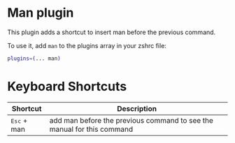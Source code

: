 # Man plugin

This plugin adds a shortcut to insert man before the previous command.

To use it, add `man` to the plugins array in your zshrc file:

```zsh
plugins=(... man)
```
# Keyboard Shortcuts
| Shortcut                          | Description                                                            |
|-----------------------------------|------------------------------------------------------------------------|
| <kbd>Esc</kbd> + man              | add man before the previous command to see the manual for this command |
